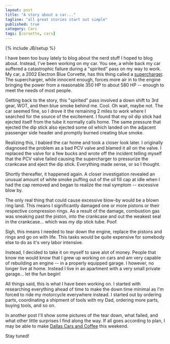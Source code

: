 ```yaml
---
layout: post
title: "A story about a car..."
tagline: "all great stories start out simple"
published: true
category: Cars
tags: [corvette, cars]
---
```

{% include JB/setup %}

I have been too busy lately to blog about the nerd stuff I hoped to blog about.  Instead, I've been working on my car.  You see, a while back my car suffered a catastrophic failure during a "spirited" pass on my way to work.  My car, a 2002 Electron Blue Corvette, has this thing called a [supercharger](http://en.wikipedia.org/wiki/Supercharger).  The supercharger, while innocent enough, forces more air in to the engine bringing the power from a reasonable 350 HP to about 580 HP -- enough to meet the needs of most people.

Getting back to the story, this "spirited" pass involved a down shift to 3rd gear, WOT, and then blue smoke behind me.  Cool.  Oh wait, maybe not.  The car seemed fine, so I drove it the remaining 2 miles to work where I searched for the source of the excitement.  I found that my oil dip stick had ejected itself from the tube it normally calls home.  The same pressure that ejected the dip stick also ejected some oil which landed on the adjacent passenger side header and promptly burned creating blue smoke.

Realizing this, I babied the car home and took a closer look later.  I originally diagnosed the problem as a bad PCV valve and blamed it all on the valve.  I replaced the valve for a few bucks and wrote off the incident telling myself that the PCV valve failed causing the supercharger to pressurize the crankcase and eject the dip stick.  Everything made sense, or so I thought.

Shortly thereafter, it happened again.  A closer investigation revealed an unusual amount of white smoke puffing out of the oil fill cap at idle when I had the cap removed and began to realize the real symptom -- excessive blow by.

The only real thing that could cause excessive blow-by would be a blown ring land.  This means I significantly damaged one or more pistons or their respective compression rings.  As a result of the damage, combustion gas was sneaking past the piston, into the crankcase and out the weakest seal in the crankcase... which was my dip stick tube.  Poof.

Sigh, this means I needed to tear down the engine, replace the pistons and rings and go on with life.  This tasks would be quite expensive for somebody else to do as it's very labor intensive.

Instead, I decided to take it on myself to save alot of money.  People that know me would know that I grew up working on cars and am very capable of rebuilding an engine -- in a properly equipped garage.  I however, no longer live at home.  Instead I live in an apartment with a very small private garage... let the fun begin!

All things said, this is what I have been working on.  I started with researching everything ahead of time to make the down time minimal as I'm forced to ride my motorcycle everywhere instead.  I started out by ordering parts, coordinating a shipment of tools with my Dad, ordering more parts, buying tools, and so on.

In another post I'll show some pictures of the tear down, what failed, and what other little surprises I find along the way. If all goes according to plan, I may be able to make [Dallas Cars and Coffee](http://dallas.carsandcoffee.info) this weekend.

Stay tuned!  
